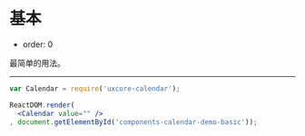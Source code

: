# 基本

- order: 0

最简单的用法。

---

````jsx
var Calendar = require('uxcore-calendar');

ReactDOM.render(
  <Calendar value="" />
, document.getElementById('components-calendar-demo-basic'));
````
